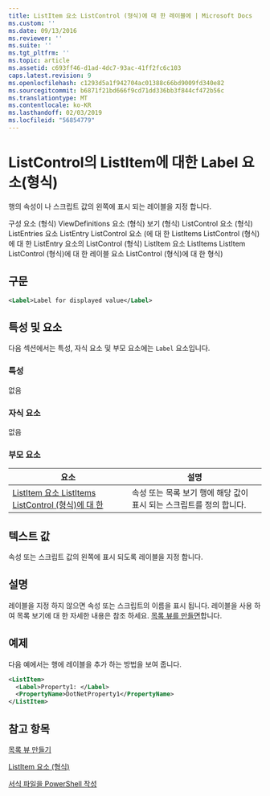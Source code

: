 ```yaml
---
title: ListItem 요소 ListControl (형식)에 대 한 레이블에 | Microsoft Docs
ms.custom: ''
ms.date: 09/13/2016
ms.reviewer: ''
ms.suite: ''
ms.tgt_pltfrm: ''
ms.topic: article
ms.assetid: c693ff46-d1ad-4dc7-93ac-41ff2fc6c103
caps.latest.revision: 9
ms.openlocfilehash: c1293d5a1f942704ac01388c66bd9009fd340e82
ms.sourcegitcommit: b6871f21bd666f9cd71dd336bb3f844cf472b56c
ms.translationtype: MT
ms.contentlocale: ko-KR
ms.lasthandoff: 02/03/2019
ms.locfileid: "56854779"
---
```

# <a name="label-element-for-listitem-for-listcontrol-format"></a>ListControl의 ListItem에 대한 Label 요소(형식)

행의 속성이 나 스크립트 값의 왼쪽에 표시 되는 레이블을 지정 합니다.

구성 요소 (형식) ViewDefinitions 요소 (형식) 보기 (형식) ListControl 요소 (형식) ListEntries 요소 ListEntry ListControl 요소 (에 대 한 ListItems ListControl (형식)에 대 한 ListEntry 요소의 ListControl (형식) ListItem 요소 ListItems ListItem ListControl (형식)에 대 한 레이블 요소 ListControl (형식)에 대 한 형식)

## <a name="syntax"></a>구문

```xml
<Label>Label for displayed value</Label>
```

## <a name="attributes-and-elements"></a>특성 및 요소

다음 섹션에서는 특성, 자식 요소 및 부모 요소에는 `Label` 요소입니다.

### <a name="attributes"></a>특성

없음

### <a name="child-elements"></a>자식 요소

없음

### <a name="parent-elements"></a>부모 요소

|요소|설명|
|-------------|-----------------|
|[ListItem 요소 ListItems ListControl (형식)에 대 한](./listitem-element-for-listitems-for-listcontrol-format.md)|속성 또는 목록 보기 행에 해당 값이 표시 되는 스크립트를 정의 합니다.|

## <a name="text-value"></a>텍스트 값

속성 또는 스크립트 값의 왼쪽에 표시 되도록 레이블을 지정 합니다.

## <a name="remarks"></a>설명

레이블을 지정 하지 않으면 속성 또는 스크립트의 이름을 표시 됩니다. 레이블을 사용 하 여 목록 보기에 대 한 자세한 내용은 참조 하세요. [목록 뷰를 만들면](./creating-a-list-view.md)합니다.

## <a name="example"></a>예제

다음 예에서는 행에 레이블을 추가 하는 방법을 보여 줍니다.

```xml
<ListItem>
  <Label>Property1: </Label>
  <PropertyName>DotNetProperty1</PropertyName>
</ListItem>

```

## <a name="see-also"></a>참고 항목

[목록 뷰 만들기](./creating-a-list-view.md)

[ListItem 요소 (형식)](./listitem-element-for-listitems-for-listcontrol-format.md)

[서식 파일을 PowerShell 작성](./writing-a-powershell-formatting-file.md)
